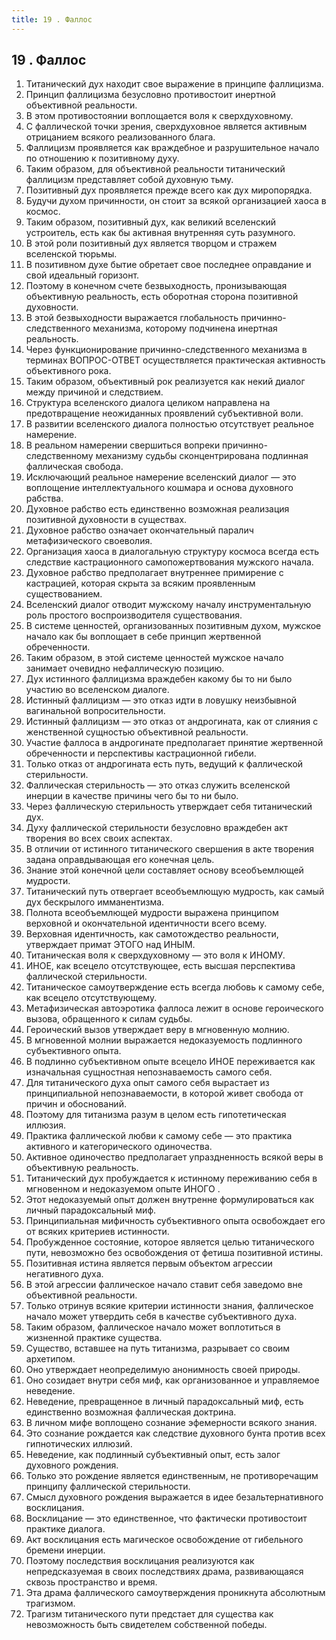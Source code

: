 ```yaml
---
title: 19 . Фаллос
---
```


## 19 . Фаллос
1. Титанический дух находит свое выражение в принципе фаллицизма.
2. Принцип фаллицизма безусловно противостоит инертной объективной реальности.
3. В этом противостоянии воплощается воля к сверхдуховному.
4. С фаллической точки зрения, сверхдуховное является активным отрицанием всякого реализованного блага.
5. Фаллицизм проявляется как враждебное и разрушительное начало по отношению к позитивному духу.
6. Таким образом, для объективной реальности титанический фаллицизм представляет собой духовную тьму.
7. Позитивный дух проявляется прежде всего как дух миропорядка.
8. Будучи духом причинности, он стоит за всякой организацией хаоса в космос.
9. Таким образом, позитивный дух, как великий вселенский устроитель, есть как бы активная внутренняя суть разумного.
10. В этой роли позитивный дух является творцом и стражем вселенской тюрьмы.
11. В позитивном духе бытие обретает свое последнее оправдание и свой идеальный горизонт.
12. Поэтому в конечном счете безвыходность, пронизывающая объективную реальность, есть оборотная сторона позитивной духовности.
13. В этой безвыходности выражается глобальность причинно-следственного механизма, которому подчинена инертная реальность.
14. Через функционирование причинно-следственного механизма в терминах ВОПРОС-ОТВЕТ осуществляется практическая активность объективного рока.
15. Таким образом, объективный рок реализуется как некий диалог между причиной и следствием.
16. Структура вселенского диалога целиком направлена на предотвращение неожиданных проявлений субъективной воли.
17. В развитии вселенского диалога полностью отсутствует реальное намерение.
18. В реальном намерении свершиться вопреки причинно-следственному механизму судьбы сконцентрирована подлинная фаллическая свобода.
19. Исключающий реальное намерение вселенский диалог — это воплощение интеллектуального кошмара и основа духовного рабства.
20. Духовное рабство есть единственно возможная реализация позитивной духовности в существах.
21. Духовное рабство означает окончательный паралич метафизического своеволия.
22. Организация хаоса в диалогальную структуру космоса всегда есть следствие кастрационного самопожертвования мужского начала.
23. Духовное рабство предполагает внутреннее примирение с кастрацией, которая скрыта за всяким проявленным существованием.
24. Вселенский диалог отводит мужскому началу инструментальную роль простого воспроизводителя существования.
25. В системе ценностей, организованных позитивным духом, мужское начало как бы воплощает в себе принцип жертвенной обреченности.
26. Таким образом, в этой системе ценностей мужское начало занимает очевидно нефаллическую позицию.
27. Дух истинного фаллицизма враждебен какому бы то ни было участию во вселенском диалоге.
28. Истинный фаллицизм — это отказ идти в ловушку неизбывной вагинальной вопросительности.
29. Истинный фаллицизм — это отказ от андрогината, как от слияния с женственной сущностью объективной реальности.
30. Участие фаллоса в андрогинате предполагает принятие жертвенной обреченности и перспективы кастрационной гибели.
31. Только отказ от андрогината есть путь, ведущий к фаллической стерильности.
32. Фаллическая стерильность — это отказ служить вселенской инерции в качестве причины чего бы то ни было.
33. Через фаллическую стерильность утверждает себя титанический дух.
34. Духу фаллической стерильности безусловно враждебен акт творения во всех своих аспектах.
35. В отличии от истинного титанического свершения в акте творения задана оправдывающая его конечная цель.
36. Знание этой конечной цели составляет основу всеобъемлющей мудрости.
37. Титанический путь отвергает всеобъемлющую мудрость, как самый дух бескрылого имманентизма.
38. Полнота всеобъемлющей мудрости выражена принципом верховной и окончательной идентичности всего всему.
39. Верховная идентичность, как самотождество реальности, утверждает примат ЭТОГО над ИНЫМ.
40. Титаническая воля к сверхдуховному — это воля к ИНОМУ.
41. ИНОЕ, как всецело отсутствующее, есть высшая перспектива фаллической стерильности.
42. Титаническое самоутверждение есть всегда любовь к самому себе, как всецело отсутствующему.
43. Метафизическая автоэротика фаллоса лежит в основе героического вызова, обращенного к силам судьбы.
44. Героический вызов утверждает веру в мгновенную молнию.
45. В мгновенной молнии выражается недоказуемость подлинного субъективного опыта.
46. В подлинно субъективном опыте всецело ИНОЕ переживается как изначальная сущностная непознаваемость самого себя.
47. Для титанического духа опыт самого себя вырастает из принципиальной непознаваемости, в которой живет свобода от причин и обоснований.
48. Поэтому для титанизма разум в целом есть гипотетическая иллюзия.
49. Практика фаллической любви к самому себе — это практика активного и категорического одиночества.
50. Активное одиночество предполагает упраздненность всякой веры в объективную реальность.
51. Титанический дух пробуждается к истинному переживанию себя в мгновенном и недоказуемом опыте ИНОГО .
52. Этот недоказуемый опыт должен внутренне формулироваться как личный парадоксальный миф.
53. Принципиальная мифичность субъективного опыта освобождает его от всяких критериев истинности.
54. Пробужденное состояние, которое является целью титанического пути, невозможно без освобождения от фетиша позитивной истины.
55. Позитивная истина является первым объектом агрессии негативного духа.
56. В этой агрессии фаллическое начало ставит себя заведомо вне объективной реальности.
57. Только отринув всякие критерии истинности знания, фаллическое начало может утвердить себя в качестве субъективного духа.
58. Таким образом, фаллическое начало может воплотиться в жизненной практике существа.
59. Существо, вставшее на путь титанизма, разрывает со своим архетипом.
60. Оно утверждает неопределимую анонимность своей природы.
61. Оно созидает внутри себя миф, как организованное и управляемое неведение.
62. Неведение, превращенное в личный парадоксальный миф, есть единственно возможная фаллическая доктрина.
63. В личном мифе воплощено сознание эфемерности всякого знания.
64. Это сознание рождается как следствие духовного бунта против всех гипнотических иллюзий.
65. Неведение, как подлинный субъективный опыт, есть залог духовного рождения.
66. Только это рождение является единственным, не противоречащим принципу фаллической стерильности.
67. Смысл духовного рождения выражается в идее безальтернативного восклицания.
68. Восклицание — это единственное, что фактически противостоит практике диалога.
69. Акт восклицания есть магическое освобождение от гибельного бремени инерции.
70. Поэтому последствия восклицания реализуются как непредсказуемая в своих последствиях драма, развивающаяся сквозь пространство и время.
71. Эта драма фаллического самоутверждения проникнута абсолютным трагизмом.
72. Трагизм титанического пути предстает для существа как невозможность быть свидетелем собственной победы.


